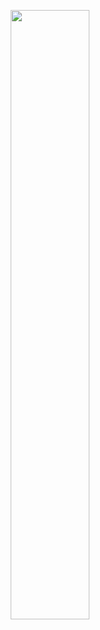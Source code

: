 <p align="center">
	<img src="http://content.arduino.cc/brand/arduino-color.svg" width="50%" />
</p>
